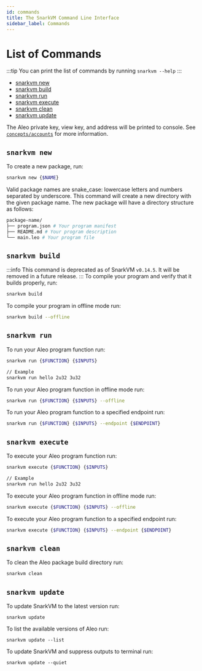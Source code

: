 ```yaml
---
id: commands
title: The SnarkVM Command Line Interface
sidebar_label: Commands
---
```


# List of Commands
:::tip
You can print the list of commands by running `snarkvm --help`
:::

* [snarkvm new](#aleo-new)
* [snarkvm build](#aleo-build)
* [snarkvm run](#aleo-run)
* [snarkvm execute](#aleo-execute)
* [snarkvm clean](#aleo-clean)
* [snarkvm update](#aleo-update)

[//]: # (5. [aleo node]&#40;#5-aleo-node&#41;)
[//]: # (5. [aleo deploy]&#40;#6-aleo-deploy&#41;)

The Aleo private key, view key, and address will be printed to console.
See [`concepts/accounts`](../concepts/00_accounts.md) for more information.

## `snarkvm new`

To create a new package, run:
```bash
snarkvm new {$NAME}
```

Valid package names are snake_case: lowercase letters and numbers separated by underscore.
This command will create a new directory with the given package name.
The new package will have a directory structure as follows:

```bash
package-name/
├── program.json # Your program manifest
├── README.md # Your program description
└── main.leo # Your program file
```

## `snarkvm build`
:::info
This command is deprecated as of SnarkVM `v0.14.5`. It will be removed in a future release.
:::
To compile your program and verify that it builds properly, run:
```bash
snarkvm build
```

To compile your program in offline mode run:
```bash
snarkvm build --offline
```

## `snarkvm run`

To run your Aleo program function run:
```bash
snarkvm run {$FUNCTION} {$INPUTS}

// Example
snarkvm run hello 2u32 3u32
```

To run your Aleo program function in offline mode run:
```bash
snarkvm run {$FUNCTION} {$INPUTS} --offline
```

To run your Aleo program function to a specified endpoint run:
```bash
snarkvm run {$FUNCTION} {$INPUTS} --endpoint {$ENDPOINT}
```

## `snarkvm execute`

To execute your Aleo program function run:
```bash
snarkvm execute {$FUNCTION} {$INPUTS}

// Example
snarkvm run hello 2u32 3u32
```

To execute your Aleo program function in offline mode run:
```bash
snarkvm execute {$FUNCTION} {$INPUTS} --offline
```

To execute your Aleo program function to a specified endpoint run:
```bash
snarkvm execute {$FUNCTION} {$INPUTS} --endpoint {$ENDPOINT}
```

## `snarkvm clean`

To clean the Aleo package build directory run:
```bash
snarkvm clean
```

## `snarkvm update`

To update SnarkVM to the latest version run:
```
snarkvm update
```

To list the available versions of Aleo run:
```
snarkvm update --list
```

To update SnarkVM and suppress outputs to terminal run:
```
snarkvm update --quiet
```